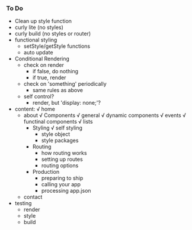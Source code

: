 ### To Do
-   Clean up style function
-   curly lite (no styles)
-   curly build (no styles or router)
-   functional styling
    -   setStyle/getStyle functions
    -   auto update
-   Conditional Rendering
    -   check on render
        -   if false, do nothing
        -   if true, render
    -   check on 'something' periodically
        -   same rules as above
    -   self control?
        -   render, but 'display: none;'?
-   content:
    √   home
    -   about
        √   Components
            √   general 
            √   dynamic components
            √   events
            √   functinal components
            √   lists
        -   Styling
            √   self styling
            -   style object
            -   style packages
        -   Routing
            -   how routing works
            -   setting up routes
            -   routing options
        -   Production
            -   preparing to ship
            -   calling your app
            -   processing app.json
    -   contact
-   testing
    -   render
    -   style
    -   build